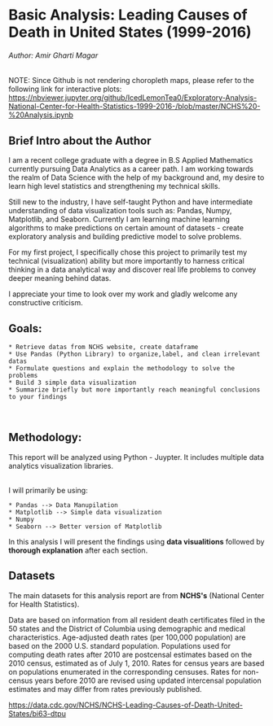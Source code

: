 # Basic Analysis: Leading Causes of Death in United States (1999-2016)
###### *Author: Amir Gharti Magar*
NOTE: Since Github is not rendering choropleth maps, please refer to the following link for interactive plots: https://nbviewer.jupyter.org/github/IcedLemonTea0/Exploratory-Analysis-National-Center-for-Health-Statistics-1999-2016-/blob/master/NCHS%20-%20Analysis.ipynb 

## Brief Intro about the Author
I am a recent college graduate with a degree in B.S Applied Mathematics currently pursuing Data Analytics as a career path. I am working towards the realm of Data Science with the help of my background and, my desire to learn high level statistics and strengthening my technical skills.

Still new to the industry, I have self-taught Python and have intermediate understanding of data visualization tools such as: Pandas, Numpy, Matplotlib, and Seaborn. Currently I am learning machine learning algorithms to make predictions on certain amount of datasets - create exploratory analysis and building predictive model to solve problems. 

For my first project, I specifically chose this project to primarily test my technical (visualization) ability but more importantly to harness critical thinking in a data analytical way and discover real life problems to convey deeper meaning behind datas.  

I appreciate your time to look over my work and gladly welcome any constructive criticism. 
	
## **Goals:**
	* Retrieve datas from NCHS website, create dataframe
	* Use Pandas (Python Library) to organize,label, and clean irrelevant datas
	* Formulate questions and explain the methodology to solve the problems  
	* Build 3 simple data visualization 
	* Summarize briefly but more importantly reach meaningful conclusions to your findings
    
<br> 

## **Methodology**:
This report will be analyzed using Python - Juypter. It includes multiple data analytics visualization libraries.

<br> 
I will primarily be using:

	* Pandas --> Data Manupilation
	* Matplotlib --> Simple data visualization 
	* Numpy 
	* Seaborn --> Better version of Matplotlib
 
In this analysis I will present the findings using **data visualitions** followed by **thorough explanation** after each section. 

## **Datasets**
The main datasets for this analysis report are from **NCHS's** (National Center for Health Statistics).

Data are based on information from all resident death certificates filed in the 50 states and the District of Columbia using demographic and medical characteristics. Age-adjusted death rates (per 100,000 population) are based on the 2000 U.S. standard population. Populations used for computing death rates after 2010 are postcensal estimates based on the 2010 census, estimated as of July 1, 2010. Rates for census years are based on populations enumerated in the corresponding censuses. Rates for non-census years before 2010 are revised using updated intercensal population estimates and may differ from rates previously published.

https://data.cdc.gov/NCHS/NCHS-Leading-Causes-of-Death-United-States/bi63-dtpu